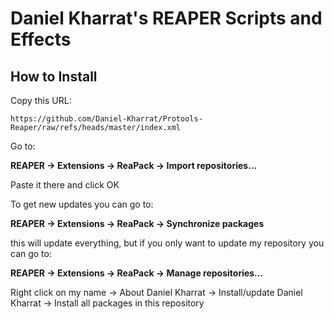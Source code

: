 # Daniel Kharrat's REAPER Scripts and Effects

## How to Install

Copy this URL:

```
https://github.com/Daniel-Kharrat/Protools-Reaper/raw/refs/heads/master/index.xml
```

Go to:

**REAPER → Extensions → ReaPack → Import repositories…**

Paste it there and click OK  


To get new updates you can go to:

**REAPER → Extensions → ReaPack → Synchronize packages**

this will update everything, but if you only want to update my repository you can go to:

**REAPER → Extensions → ReaPack → Manage repositories…**

Right click on my name → About Daniel Kharrat → Install/update Daniel Kharrat → Install all packages in this repository
